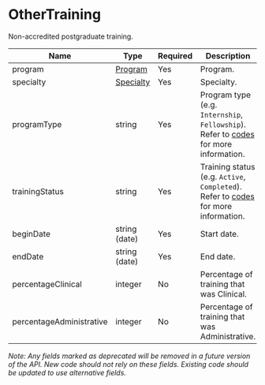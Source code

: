 # OtherTraining

Non-accredited postgraduate training.

| Name | Type | Required | Description |
| - | - | - | - |
| program | [Program](program.md) | Yes | Program. |
| specialty | [Specialty](specialty.md) | Yes | Specialty. |
| programType | string | Yes | Program type (e.g. `Internship`, `Fellowship`). Refer to [codes](https://github.com/fsmb/api-docs/tree/master/docs/codes) for more information. |
| trainingStatus | string | Yes | Training status (e.g. `Active`, `Completed`). Refer to [codes](https://github.com/fsmb/api-docs/tree/master/docs/codes) for more information. |
| beginDate | string (date) | Yes | Start date. |
| endDate | string (date) | Yes | End date. |
| percentageClinical | integer | No | Percentage of training that was Clinical. |
| percentageAdministrative | integer | No | Percentage of training that was Administrative. |

*Note: Any fields marked as deprecated will be removed in a future version of the API. New code should not rely on these fields. Existing code should be updated to use alternative fields.*
